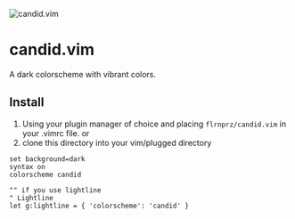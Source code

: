 ![candid.vim](https://github.com/flrnprz/taffy.vim/blob/master/candid-screen.png)

# candid.vim

A dark colorscheme with vibrant colors.

## Install

1. Using your plugin manager of choice and placing `flrnprz/candid.vim` in your .vimrc file.
   or
2. clone this directory into your vim/plugged directory

````vim
set background=dark
syntax on
colorscheme candid

"" if you use lightline
" Lightline
let g:lightline = { 'colorscheme': 'candid' }
````
